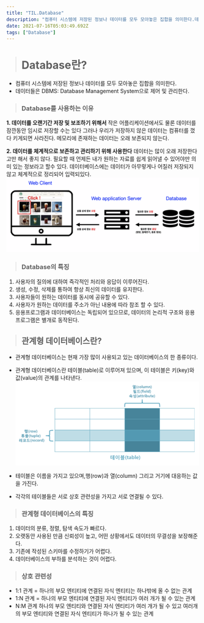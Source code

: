 ```yaml
---
title: "TIL.Database"
description: "컴퓨터 시스템에 저장된 정보나 데이터를 모두 모아놓은 집합을 의미한다.데이터들은 DBMS: Database Management System으로 제어 및 관리한다.1\. 데이터를 오랜기간 저장 및 보조하기 위해서작은 어플리케이션에서도 물론 데이터를 잠깐동안 임시로 저장할"
date: 2021-07-16T05:03:49.692Z
tags: ["Database"]
---
```

># Database란?

- 컴퓨터 시스템에 저장된 정보나 데이터를 모두 모아놓은 집합을 의미한다.
- 데이터들은 DBMS: Database Management System으로 제어 및 관리한다.

>### Database를 사용하는 이유

**1. 데이터를 오랜기간 저장 및 보조하기 위해서**
작은 어플리케이션에서도 물론 데이터를 잠깐동안 임시로 저장할 수는 있다
그러나 우리가 저장하지 않은 데이터는 컴퓨터를 껐다 키게되면 사라진다.
메모리에 존재하는 데이터는 오래 보존되지 않는다.

**2. 데이터를 체계적으로 보존하고 관리하기 위해 사용한다**
데이터는 많이 오래 저장한다고만 해서 좋지 않다.
필요할 때 언제든 내가 원하는 자료를 쉽게 읽어낼 수 있어야만 의미 있는 정보라고 할수 있다.
데이터베이스에는 데이터가 아무렇게나 어질러 저장되지 않고 체계적으로 정리되어 입력되있다.
![](/images/d4527b6f-891d-4731-9a48-bf863adc1aab-image.png)

>### Database의 특징

1. 사용자의 질의에 대하여 즉각적인 처리와 응답이 이루어진다.
2. 생성, 수정, 삭제를 통하여 항상 최신의 데이터를 유지한다.
3. 사용자들이 원하는 데이터를 동시에 공유할 수 있다.
4. 사용자가 원하는 데이터를 주소가 아닌 내용에 따라 참조 할 수 있다.
5. 응용프로그램과 데이터베이스는 독립되어 있으므로, 데이터의 논리적 구조와 응용프로그램은 별개로 동작된다.

>## 관계형 데이터베이스란?

- 관계형 데이터베이스는 현재 가장 많이 사용되고 있는 데이터베이스의 한 종류이다.
- 관계형 데이터베이스란 테이블(table)로 이루어져 있으며, 이 테이블은 키(key)와 값(value)의 관계를 나타낸다.
![](/images/5fa135f9-6f42-49d9-97fe-eb8f328cc57a-image.png)


- 테이블은 이름을 가지고 있으며,행(row)과 열(column) 그리고 거기에 대응하는 값을 가진다.
- 각각의 테이블들은 서로 상호 관련성을 가지고 서로 연결될 수 있다.
>### 관계형 데이터베이스의 특징

1. 데이터의 분류, 정렬, 탐색 속도가 빠르다.
2. 오랫동안 사용된 만큼 신뢰성이 높고, 어떤 상황에서도 데이터의 무결성을 보장해준다.
3. 기존에 작성된 스키마를 수정하기가 어렵다.
4. 데이터베이스의 부하를 분석하는 것이 어렵다.

>### 상호 관련성

- 1:1 관계 = 하나의 부모 엔티티에 연결된 자식 엔티티는 하나밖에 올 수 없는 관계
- 1:N 관계 = 하나의 부모 엔티티에 연결된 자식 엔티티가 여러 개가 될 수 있는 관계
- N:M 관계 하나의 부모 엔티티와 연결된 자식 엔티티가 여러 개가 될 수 있고 여러개의 부모 엔티티와 연결된 자식 엔티티가 하나가 될 수 있는 관계